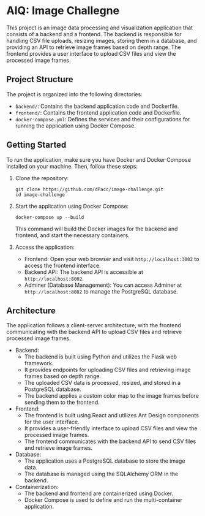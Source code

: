 # AIQ: Image Challegne

This project is an image data processing and visualization application that consists of a backend and a frontend. The backend is responsible for handling CSV file uploads, resizing images, storing them in a database, and providing an API to retrieve image frames based on depth range. The frontend provides a user interface to upload CSV files and view the processed image frames.

Project Structure
-----------------

The project is organized into the following directories:

* `backend/`: Contains the backend application code and Dockerfile.
* `frontend/`: Contains the frontend application code and Dockerfile.
* `docker-compose.yml`: Defines the services and their configurations for running the application using Docker Compose.

Getting Started
---------------

To run the application, make sure you have Docker and Docker Compose installed on your machine. Then, follow these steps:

1. Clone the repository:

    ```
    git clone https://github.com/dPacc/image-challenge.git
    cd image-challenge
    ```

2. Start the application using Docker Compose:

    ```
    docker-compose up --build
    ```

    This command will build the Docker images for the backend and frontend, and start the necessary containers.

3. Access the application:
    * Frontend: Open your web browser and visit `http://localhost:3002` to access the frontend interface.
    * Backend API: The backend API is accessible at `http://localhost:8002`.
    * Adminer (Database Management): You can access Adminer at `http://localhost:8082` to manage the PostgreSQL database.

Architecture
------------

The application follows a client-server architecture, with the frontend communicating with the backend API to upload CSV files and retrieve processed image frames.

* Backend:
  * The backend is built using Python and utilizes the Flask web framework.
  * It provides endpoints for uploading CSV files and retrieving image frames based on depth range.
  * The uploaded CSV data is processed, resized, and stored in a PostgreSQL database.
  * The backend applies a custom color map to the image frames before sending them to the frontend.
* Frontend:
  * The frontend is built using React and utilizes Ant Design components for the user interface.
  * It provides a user-friendly interface to upload CSV files and view the processed image frames.
  * The frontend communicates with the backend API to send CSV files and retrieve image frames.
* Database:
  * The application uses a PostgreSQL database to store the image data.
  * The database is managed using the SQLAlchemy ORM in the backend.
* Containerization:
  * The backend and frontend are containerized using Docker.
  * Docker Compose is used to define and run the multi-container application.
